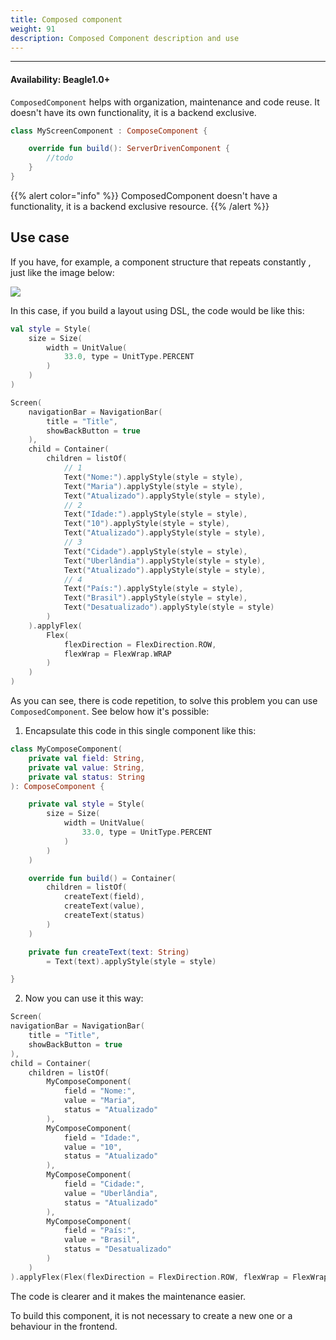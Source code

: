 ```yaml
---
title: Composed component
weight: 91
description: Composed Component description and use
---
```


---

#### Availability: Beagle1.0+

`ComposedComponent` helps with organization,  maintenance and code reuse. It doesn't have its own functionality, it is a backend exclusive.

```kotlin
class MyScreenComponent : ComposeComponent {

    override fun build(): ServerDrivenComponent {
        //todo
    }
}
```

{{% alert color="info" %}}
ComposedComponent doesn't have a functionality, it is a backend exclusive resource. 
{{% /alert %}}

## Use case 

If you have, for example, a component structure that repeats constantly , just like the image below: 

![](/shared/captura-de-tela-2020-07-30-a-s-18.09.49-1-.png)

In this case, if you build a layout using DSL, the code would be like this: 

```kotlin
val style = Style(
    size = Size(
        width = UnitValue(
            33.0, type = UnitType.PERCENT
        )
    )
)

Screen(
    navigationBar = NavigationBar(
        title = "Title",
        showBackButton = true
    ),
    child = Container(
        children = listOf(
            // 1
            Text("Nome:").applyStyle(style = style),
            Text("Maria").applyStyle(style = style),
            Text("Atualizado").applyStyle(style = style),
            // 2
            Text("Idade:").applyStyle(style = style),
            Text("10").applyStyle(style = style),
            Text("Atualizado").applyStyle(style = style),
            // 3
            Text("Cidade").applyStyle(style = style),
            Text("Uberlândia").applyStyle(style = style),
            Text("Atualizado").applyStyle(style = style),
            // 4
            Text("País:").applyStyle(style = style),
            Text("Brasil").applyStyle(style = style),
            Text("Desatualizado").applyStyle(style = style)
        )
    ).applyFlex(
        Flex(
            flexDirection = FlexDirection.ROW,
            flexWrap = FlexWrap.WRAP
        )
    )
)
```

As you can see, there is code repetition, to solve this problem you can use `ComposedComponent`.  See below how it's possible: 

1. Encapsulate this code in this single component like this: 

```kotlin
class MyComposeComponent(
    private val field: String,
    private val value: String,
    private val status: String
): ComposeComponent {

    private val style = Style(
        size = Size(
            width = UnitValue(
                33.0, type = UnitType.PERCENT
            )
        )
    )

    override fun build() = Container(
        children = listOf(
            createText(field),
            createText(value),
            createText(status)
        )
    )

    private fun createText(text: String) 
        = Text(text).applyStyle(style = style)

}
```

2. Now you can use it this way: 

```kotlin
Screen(
navigationBar = NavigationBar(
    title = "Title",
    showBackButton = true
),
child = Container(
    children = listOf(
        MyComposeComponent(
            field = "Nome:",
            value = "Maria",
            status = "Atualizado"
        ),
        MyComposeComponent(
            field = "Idade:",
            value = "10",
            status = "Atualizado"
        ),
        MyComposeComponent(
            field = "Cidade:",
            value = "Uberlândia",
            status = "Atualizado"
        ),
        MyComposeComponent(
            field = "País:",
            value = "Brasil",
            status = "Desatualizado"
        )
    )
).applyFlex(Flex(flexDirection = FlexDirection.ROW, flexWrap = FlexWrap.WRAP))
```

The code is clearer and it makes the maintenance easier.

To build this component, it is not necessary to create a new one or a behaviour in the frontend.
